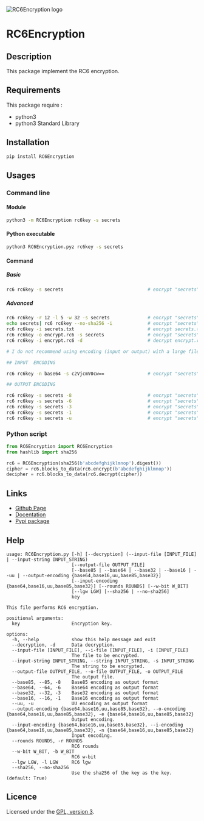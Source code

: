 ![RC6Encryption logo](https://mauricelambert.github.io/info/python/security/rc6_background.png "RC6Encryption logo")

# RC6Encryption

## Description

This package implement the RC6 encryption.

## Requirements

This package require :
 - python3
 - python3 Standard Library

## Installation
```bash
pip install RC6Encryption
```

## Usages

### Command line

#### Module

```bash
python3 -m RC6Encryption rc6key -s secrets
```

#### Python executable

```bash
python3 RC6Encryption.pyz rc6key -s secrets
```

#### Command

##### Basic

```bash
rc6 rc6key -s secrets                               # encrypt "secrets" with rc6key sha256 as key
```

##### Advanced

```bash
rc6 rc6key -r 12 -l 5 -w 32 -s secrets              # encrypt "secrets" with rc6key sha256 as key (rounds=12, wbit=32, lgw=5)
echo secrets| rc6 rc6key --no-sha256 -i             # encrypt "secrets\n" with b'rc6key\0\0\0\0\0\0\0\0\0\0\0\0\0\0\0\0\0\0\0\0\0\0\0\0\0\0' as key
rc6 rc6key -i secrets.txt                           # encrypt secrets.txt file with rc6key sha256 as key
rc6 rc6key -o encrypt.rc6 -s secrets                # encrypt "secrets" with rc6key sha256 as key and redirect the output to the encrypt.rc6 file
rc6 rc6key -i encrypt.rc6 -d                        # decrypt encrypt.rc6 with rc6key sha256 as key

# I do not recommend using encoding (input or output) with a large file size

## INPUT  ENCODING

rc6 rc6key -n base64 -s c2VjcmV0cw==                # encrypt "secrets" with rc6key sha256 as key ("c2VjcmV0cw==" = base64("secrets"))

## OUTPUT ENCODING

rc6 rc6key -s secrets -8                            # encrypt "secrets" with rc6key sha256 as key, base85-encoded output
rc6 rc6key -s secrets -6                            # encrypt "secrets" with rc6key sha256 as key, base64-encoded output
rc6 rc6key -s secrets -3                            # encrypt "secrets" with rc6key sha256 as key, base30-encoded output
rc6 rc6key -s secrets -1                            # encrypt "secrets" with rc6key sha256 as key, base16-encoded output
rc6 rc6key -s secrets -u                            # encrypt "secrets" with rc6key sha256 as key, uu-encoded output
```

### Python script

```python
from RC6Encryption import RC6Encryption
from hashlib import sha256

rc6 = RC6Encryption(sha256(b'abcdefghijklmnop').digest())
cipher = rc6.blocks_to_data(rc6.encrypt(b'abcdefghijklmnop'))
decipher = rc6.blocks_to_data(rc6.decrypt(cipher))
```

## Links

 - [Github Page](https://github.com/mauricelambert/RC6Encryption/)
 - [Docentation](https://mauricelambert.github.io/info/python/security/RC6Encryption.html)
 - [Pypi package](https://pypi.org/project/RC6Encryption/)

## Help

```text
usage: RC6Encryption.py [-h] [--decryption] (--input-file [INPUT_FILE] | --input-string INPUT_STRING)
                        [--output-file OUTPUT_FILE]
                        [--base85 | --base64 | --base32 | --base16 | --uu | --output-encoding {base64,base16,uu,base85,base32}]
                        [--input-encoding {base64,base16,uu,base85,base32}] [--rounds ROUNDS] [--w-bit W_BIT]
                        [--lgw LGW] [--sha256 | --no-sha256]
                        key

This file performs RC6 encryption.

positional arguments:
  key                   Encryption key.

options:
  -h, --help            show this help message and exit
  --decryption, -d      Data decryption.
  --input-file [INPUT_FILE], --i-file [INPUT_FILE], -i [INPUT_FILE]
                        The file to be encrypted.
  --input-string INPUT_STRING, --string INPUT_STRING, -s INPUT_STRING
                        The string to be encrypted.
  --output-file OUTPUT_FILE, --o-file OUTPUT_FILE, -o OUTPUT_FILE
                        The output file.
  --base85, --85, -8    Base85 encoding as output format
  --base64, --64, -6    Base64 encoding as output format
  --base32, --32, -3    Base32 encoding as output format
  --base16, --16, -1    Base16 encoding as output format
  --uu, -u              UU encoding as output format
  --output-encoding {base64,base16,uu,base85,base32}, --o-encoding {base64,base16,uu,base85,base32}, -e {base64,base16,uu,base85,base32}
                        Output encoding.
  --input-encoding {base64,base16,uu,base85,base32}, --i-encoding {base64,base16,uu,base85,base32}, -n {base64,base16,uu,base85,base32}
                        Input encoding.
  --rounds ROUNDS, -r ROUNDS
                        RC6 rounds
  --w-bit W_BIT, -b W_BIT
                        RC6 w-bit
  --lgw LGW, -l LGW     RC6 lgw
  --sha256, --no-sha256
                        Use the sha256 of the key as the key. (default: True)
```

## Licence

Licensed under the [GPL, version 3](https://www.gnu.org/licenses/).
